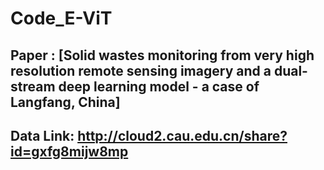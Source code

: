 # Code_E-ViT
## Paper : [Solid wastes monitoring from very high resolution remote sensing imagery and a dual-stream deep learning model - a case of Langfang, China]
## Data Link: http://cloud2.cau.edu.cn/share?id=gxfg8mijw8mp
